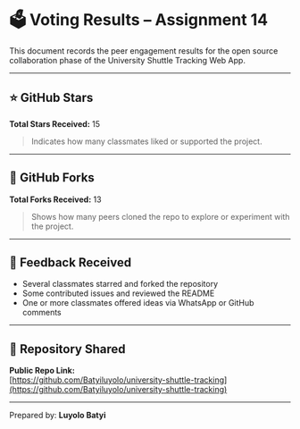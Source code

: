 
# 🗳️ Voting Results – Assignment 14

This document records the peer engagement results for the open source collaboration phase of the University Shuttle Tracking Web App.

---

## ⭐ GitHub Stars

**Total Stars Received:** 15  
> Indicates how many classmates liked or supported the project.

---

## 🍴 GitHub Forks

**Total Forks Received:** 13  
> Shows how many peers cloned the repo to explore or experiment with the project.

---

## 💬 Feedback Received

- Several classmates starred and forked the repository
- Some contributed issues and reviewed the README
- One or more classmates offered ideas via WhatsApp or GitHub comments

---

## 🔗 Repository Shared

**Public Repo Link:**  
[https://github.com/Batyiluyolo/university-shuttle-tracking](https://github.com/Batyiluyolo/university-shuttle-tracking)

---

Prepared by: **Luyolo Batyi**
